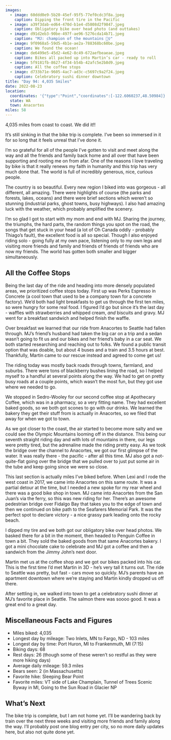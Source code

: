 ```yaml
---
images:
  - image: 60ddd0e9-5b20-45ef-95f5-77ef0cdc3f8a.jpeg
    caption: Dipping the front tire in the Pacific
  - image: a39f3dab-ed64-470d-b1e4-d5808d2f9847.jpeg
    caption: Obligatory bike over head photo (and outtakes)
  - image: d91d2eb3-90be-497f-ae96-5276cda14b71.jpeg
    caption: "MJ: champion of the mountains 🚵‍♀️"
  - image: 9f0968a5-59d5-4b1e-ae2a-788368bc60be.jpeg
    caption: We found the ocean!
  - image: de6499e5-45d2-4e62-8c49-672aefbeaeae.jpeg
    caption: Bikes all packed up into Martin’s car - ready to roll
  - image: 5f9181fb-8627-4f34-b54b-42afc5e2b8d9.jpeg
    caption: All the coffee stops
  - image: d733b71e-9605-4ac7-ad3c-c5697c9a2f24.jpeg
    caption: Celebratory sushi dinner downtown
title: "Day 94: 4,035 Smiles"
date: 2022-08-23
location:
  coordinates: '{"type":"Point","coordinates":[-122.6060237,48.50984]}'
  state: WA
  town: Anacortes
miles: 58
---
```

4,035 miles from coast to coast. We did it!!

It’s still sinking in that the bike trip is complete. I’ve been so immersed in it for so long that it feels unreal that I’ve done it. 

I’m so grateful for all of the people I’ve gotten to visit and meet along the way and all the friends and family back home and all over that have been supporting and rooting me on from afar. One of the reasons I love traveling by bike is that it really renews my faith in humanity and this trip has very much done that. The world is full of incredibly generous, nice, curious people. 

The country is so beautiful. Every new region I biked into was gorgeous - all different, all amazing. There were highlights of course (the parks and forests, lakes, oceans) and there were brief sections which weren’t so stunning (industrial parks, ghost towns, busy highways). I also had amazing luck with the weather, which probably amplified the scenery. 

I’m so glad I got to start with my mom and end with MJ. Sharing the journey, the triumphs, the hard parts, the random things you spot on the road, the songs that get stuck in your head (a lot of Oh Canada oddly - probably Thiago’s fault), the excellent food is all so special. Though I also enjoyed riding solo - going fully at my own pace, listening only to my own legs and visiting more friends and family and friends of friends of friends who are now my friends. The world has gotten both smaller and bigger simultaneously. 

## All the Coffee Stops

Being the last day of the ride and heading into more densely populated areas, we prioritized coffee stops today. First up was Perks Espresso in Concrete (a cool town that used to be a company town for a concrete factory). We’d both had light breakfasts to get us through the first ten miles, so were hungry for some real food. I figured I’d go but since it’s the last day - waffles with strawberries and whipped cream, _and_ biscuits and gravy. MJ went for a breakfast sandwich and helped finish the waffle. 

Over breakfast we learned that our ride from Anacortes to Seattle had fallen through. MJ’s friend’s husband had taken the big car on a trip and a sedan wasn’t going to fit us and our bikes and her friend’s baby in a car seat. We both started researching and reaching out to folks. We found a public transit option that was doable, but about 4 buses and a train and 3.5 hours at best. Thankfully, Martin came to our rescue instead and agreed to come get us!

The riding today was mostly back roads through towns, farmland, and suburbs. There were tons of blackberry bushes lining the road, so I helped myself to a handful at several points along the way. We had to get on pretty busy roads at a couple points, which wasn’t the most fun, but they got use where we needed to go. 

We stopped in Sedro-Wooley for our second coffee stop at Apothecary Coffee, which was in a pharmacy, so a very fitting name. They had excellent baked goods, so we both got scones to go with our drinks. We learned the bakery they get their stuff from is actually in Anacortes, so we filed that away for when we got to town. 

As we got closer to the coast, the air started to become more salty and we could see the Olympic Mountains looming off in the distance. This being our seventh straight riding day and with lots of mountains in there, our legs were pretty tired, but the adrenaline made the riding pretty easy. As we took the bridge over the channel to Anacortes, we got our first glimpse of the water. It was really there - the pacific - after all this time. MJ also got a not-quite-flat going over the bridge that we pulled over to just put some air in the tube and keep going since we were so close. 

This last section is actually miles I’ve biked before. When Lexi and I rode the west coast in 2017, we came into Anacortes on this same route. It was a partial detour at the time, but I needed a new spoke for my rear wheel and there was a good bike shop in town. MJ came into Anacortes from the San Juan’s via the ferry, so this was new riding for her. There’s an awesome pedestrian bridge over Fidalgo Bay that takes you to the edge of town and then we continued on bike path to the Seafarers Memorial Park. It was the perfect spot to declare victory - a nice grassy park leading onto the rocky beach. 

I dipped my tire and we both got our obligatory bike over head photos. We basked there for a bit in the moment, then headed to Penguin Coffee in town a bit. They sold the baked goods from that same Anacortes bakery. I got a mini chocolate cake to celebrate and MJ got a coffee and then a sandwich from the Jimmy John’s next door. 

Martin met us at the coffee shop and we got our bikes packed into his car. This is the first time I’d met Martin in 3D - he’s very tall it turns out. The ride to Seattle was pretty, but fast - cars move so quickly. MJ’s parents have an apartment downtown where we’re staying and Martin kindly dropped us off there. 

After settling in, we walked into town to get a celebratory sushi dinner at MJ’s favorite place in Seattle. The salmon there was soooo good. It was a great end to a great day. 

## Miscellaneous Facts and Figures

- Miles biked: 4,035
- Longest day by mileage: Two Inlets, MN to Fargo, ND - 103 miles
- Longest day by time: Port Huron, MI to Frankenmuth, MI (7:15)
- Biking days: 68
- Rest days: 26 (though some of these weren’t so restful as they were more hiking days)
- Average daily mileage: 59.3 miles 
- Bears seen: 2 (in Massachusetts)
- Favorite hike: Sleeping Bear Point
- Favorite miles: VT side of Lake Champlain, Tunnel of Trees Scenic Byway in MI, Going to the Sun Road in Glacier NP

## What’s Next

The bike trip is complete, but I am not home yet. I’ll be wandering back by train over the next three weeks and visiting more friends and family along the way. I’ll probably post one blog entry per city, so no more daily updates here, but also not quite done yet.


